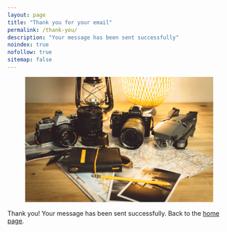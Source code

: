 ```yaml
---
layout: page
title: "Thank you for your email"
permalink: /thank-you/
description: "Your message has been sent successfully"
noindex: true
nofollow: true
sitemap: false
---
```

<figure>
<img src="/assets/img/about.jpg" />
</figure>

<aside class="Info">Thank you! Your message has been sent successfully. Back to the <a href="{{ '/' | relative_url }}">home page</a>.</aside>